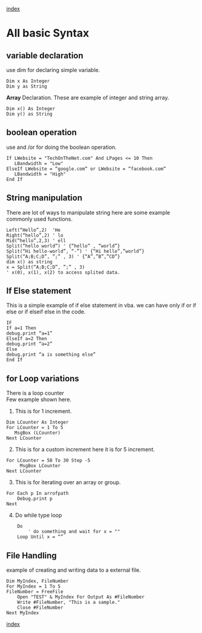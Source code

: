 [index](Index.md)
# All basic Syntax

## variable declaration
use dim for declaring simple variable. 
```vba
Dim x As Integer
Dim y as String
```
**Array** Declaration. 
These are example of integer and string array. 
```vba
Dim x() As Integer
Dim y() as String
```

## boolean operation  
use and /or for doing the boolean operation. 
```vba
If LWebsite = "TechOnTheNet.com" And LPages <= 10 Then
   LBandwidth = "Low"
ElseIf LWebsite = “google.com“ or LWebsite = “facebook.com“ 
   LBandwidth = "High"
End If

```
## String manipulation  
There are lot of ways to manipulate string here are some example commonly used functions. 
```vba
Left(“Hello”,2)  'He
Right(“hello”,2) ' lo
Mid(“hello”,2,3) ' ell
Split(“hello world”) ' {“hello” , “world”}
Split(“Hi hello-world”, “-”) ' {“Hi hello”,”world”}
Split(“A;B;C;D”, ”;” , 3) ' {“A”,”B”,”CD”}
dim x() as string
x = Split(“A;B;C;D”, ”;” , 3) 
' x(0), x(1), x(2) to access splited data. 

```

## If Else statement  
This is a simple example of if else statement in vba. we can have only if  or if else or if elseif else in the code. 

```vba
IF
If a=1 Then 
debug.print “a=1”
ElseIf a=2 Then
debug.print “a=2”
Else 
debug.print “a is something else”
End If
```



## for Loop variations 
There is a loop counter  
Few example shown here.   
1) This is for 1 increment. 
```vba
Dim LCounter As Integer
For LCounter = 1 To 5
   MsgBox (LCounter)
Next LCounter
```
2) This is for a custom increment here it is for 5 increment. 
```vba
For LCounter = 50 To 30 Step -5
     MsgBox LCounter
Next LCounter
```
3) This is for iterating over an array or group. 
```vba
For Each p In arrofpath
	Debug.print p
Next

```
4) Do while type loop  
```vba
	Do
        ' do something and wait for x = ""
    Loop Until x = “”
```

## File Handling

example of creating and writing data to a external file. 
```vba
Dim MyIndex, FileNumber
For MyIndex = 1 To 5 
FileNumber = FreeFile 
    Open "TEST" & MyIndex For Output As #FileNumber
    Write #FileNumber, "This is a sample." 
    Close #FileNumber    
Next MyIndex
```
[index](Index.md)